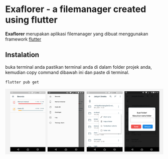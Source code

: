 # Exaflorer - a filemanager created using flutter 

**Exaflorer** merupakan aplikasi filemanager yang dibuat menggunakan framework [flutter](www.flutter.com)

## Instalation

buka terminal anda pastikan terminal anda di dalam folder projek anda, kemudian copy command dibawah ini dan paste di terminal.

    flutter pub get

<img src="screens/screen.png"  />



